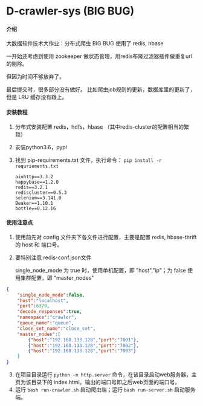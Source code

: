 # D-crawler-sys (BIG BUG)

#### 介绍
大数据软件技术大作业：分布式爬虫 BIG BUG
使用了 redis, hbase

一开始还考虑到使用 zookeeper 做状态管理，用redis布隆过滤器插件做重复url的剔除。

但因为时间不够放弃了。

最后提交时，很多部分没有做好。
比如爬虫job规则的更新，数据库里的更新了，但是 LRU 缓存没有跟上。



#### 安装教程

1. 分布式安装配置 redis，hdfs，hbase （其中redis-cluster的配置相当的繁琐）

2. 安装python3.6，pypi

3. 找到 pip-requirements.txt 文件，执行命令： `pip install -r requriements.txt`

   ```
   aiohttp==3.3.2
   happybase==1.2.0
   redis==3.2.1
   rediscluster==0.5.3
   selenium==3.141.0
   Beaker==1.10.1
   bottle==0.12.16
   ```
   
   

#### 使用注意点

1. 使用前先对 config 文件夹下各文件进行配置，主要是配置 redis, hbase-thrift 的 host 和 端口号。

2. 要特别注意 redis-conf.json文件

   single_node_mode 为 true 时，使用单机配置，即 "host","ip"；为 false 使用集群配置，即 "master_nodes"

```json
{
    "single_node_mode":false,
    "host":"localhost", 
    "port":6379,
    "decode_responses":true,
    "namespace":"crawler",
    "queue_name":"queue",
    "close_set_name":"close_set",
    "master_nodes":[
        {"host":"192.168.133.128","port":"7001"},
		{"host":"192.168.133.128","port":"7002"},
		{"host":"192.168.133.128","port":"7003"}
    ]
}
```
3. 在项目目录运行 `python -m http.server` 命令，在该目录启动web服务器，主页为该目录下的 index.html。输出的端口号即之后web页面的端口号。
4. 运行 `bash run-crawler.sh` 启动爬虫端；运行 `bash run-server.sh` 启动服务端。


